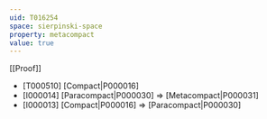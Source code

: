 ```yaml
---
uid: T016254
space: sierpinski-space
property: metacompact
value: true
---
```

[[Proof]]

* [T000510] [Compact|P000016]
* [I000014] [Paracompact|P000030] => [Metacompact|P000031]
* [I000013] [Compact|P000016] => [Paracompact|P000030]

